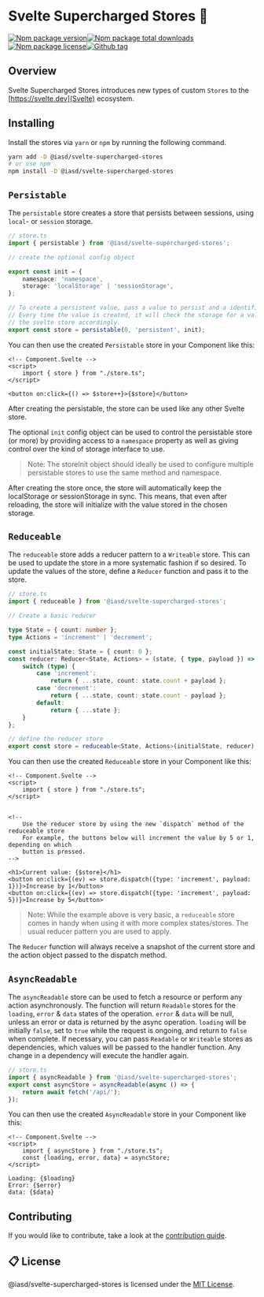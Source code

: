 <!-- @format -->

# Svelte Supercharged Stores 🚀

[![Npm package version](https://badgen.net/npm/v/@iasd/svelte-supercharged-stores)](https://www.npmjs.com/package/@iasd/svelte-supercharged-stores)[![Npm package total downloads](https://badgen.net/npm/dt/@iasd/svelte-supercharged-stores)](https://npmjs.com/package/@iasd/svelte-supercharged-stores)[![Npm package license](https://badgen.net/npm/license/@iasd/svelte-supercharged-stores)](https://npmjs.com/package/@iasd/svelte-supercharged-stores)[![Github tag](https://badgen.net/github/tag/iamsebastiandev/svelte-supercharged-stores)](https://github.com/iamsebastiandev/flotsam/svelte-supercharged-stores)

## Overview

Svelte Supercharged Stores introduces new types of custom `Stores` to the [https://svelte.dev](Svelte) ecosystem.

## Installing

Install the stores via `yarn` or `npm` by running the following command.

```bash
yarn add -D @iasd/svelte-supercharged-stores
# or use npm
npm install -D @iasd/svelte-supercharged-stores
```

## `Persistable`

The `persistable` store creates a store that persists between sessions, using `local`- or `session` storage.

```ts
// store.ts
import { persistable } from '@iasd/svelte-supercharged-stores';

// create the optional config object

export const init = {
    namespace: 'namespace',
    storage: 'localStorage' | 'sessionStorage',
};

// To create a persistent value, pass a value to persist and a identifier string.
// Every time the value is created, it will check the storage for a value and set
// the svelte store accordingly.
export const store = persistable(0, 'persistent', init);
```

You can then use the created `Persistable` store in your Component like this:

```svelte
<!-- Component.Svelte -->
<script>
    import { store } from "./store.ts";
</script>

<button on:click={() => $store++}>{$store}</button>
```

After creating the persistable, the store can be used like any other Svelte store.

The optional `init` config object can be used to control the persistable store (or more) by providing access to a `namespace` property as well as giving control over the kind of storage interface to use.

> Note: The storeInit object should ideally be used to configure multiple persistable stores to use the same method and namespace.

After creating the store once, the store will automatically keep the localStorage or sessionStorage in sync. This means, that even after reloading, the store will initialize with the value stored in the chosen storage.

## `Reduceable`

The `reduceable` store adds a reducer pattern to a `Writeable` store. This can be used to update the store in a more systematic fashion if so desired. To update the values of the store, define a `Reducer` function and pass it to the store.

```ts
// store.ts
import { reduceable } from '@iasd/svelte-supercharged-stores';

// Create a basic reducer

type State = { count: number };
type Actions = 'increment' | 'decrement';

const initialState: State = { count: 0 };
const reducer: Reducer<State, Actions> = (state, { type, payload }) => {
    switch (type) {
        case 'increment':
            return { ...state, count: state.count + payload };
        case 'decrement':
            return { ...state, count: state.count - payload };
        default:
            return { ...state };
    }
};

// define the reducer store
export const store = reduceable<State, Actions>(initialState, reducer);
```

You can then use the created `Reduceable` store in your Component like this:

```svelte
<!-- Component.Svelte -->
<script>
    import { store } from "./store.ts";
</script>


<!--
	Use the reducer store by using the new `dispatch` method of the reduceable store
	For example, the buttons below will increment the value by 5 or 1, depending on which
	button is pressed.
-->

<h1>Current value: {$store}</h1>
<button on:click={(ev) => store.dispatch({type: 'increment', payload: 1})}>Increase by 1</button>
<button on:click={(ev) => store.dispatch({type: 'increment', payload: 5})}>Increase by 5</button>
```

> Note: While the example above is very basic, a `reduceable` store comes in handy when using it with more complex states/stores. The usual reducer pattern you are used to apply.

The `Reducer` function will always receive a snapshot of the current store and the action object passed to the dispatch method.

## `AsyncReadable`

The `asyncReadable` store can be used to fetch a resource or perform any action asynchronously. The function will return `Readable` stores for the `loading`, `error` & `data` states of the operation. `error` & `data` will be null, unless an error or data is returned by the async operation. `loading` will be initially `false`, set to `true` while the request is ongoing, and return to `false` when complete. If necessary, you can pass `Readable` or `Writeable` stores as dependencies, which values will be passed to the handler function. Any change in a dependency will execute the handler again.

```ts
// store.ts
import { asyncReadable } from '@iasd/svelte-supercharged-stores';
export const asyncStore = asyncReadable(async () => {
    return await fetch('/api/');
});
```

You can then use the created `AsyncReadable` store in your Component like this:

```svelte
<!-- Component.Svelte -->
<script>
    import { asyncStore } from "./store.ts";
    const {loading, error, data} = asyncStore;
</script>

Loading: {$loading}
Error: {$error}
data: {$data}
```

## Contributing

If you would like to contribute, take a look at the [contribution guide](./contributing.md).

## 📋 License

@iasd/svelte-supercharged-stores is licensed under the [MIT License](https://opensource.org/licenses/MIT).
